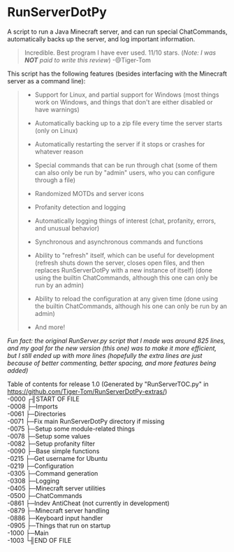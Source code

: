 # RunServerDotPy
A script to run a Java Minecraft server, and can run special ChatCommands, automatically backs up the server, and log important information.
> Incredible. Best program I have ever used. 11/10 stars. (_Note: I was __NOT__ paid to write this review_) -@Tiger-Tom

This script has the following features (besides interfacing with the Minecraft server as a command line):

>- Support for Linux, and partial support for Windows (most things work on Windows, and things that don't are either disabled or have warnings)
>
>- Automatically backing up to a zip file every time the server starts (only on Linux)
>
>- Automatically restarting the server if it stops or crashes for whatever reason
>
>- Special commands that can be run through chat (some of them can also only be run by "admin" users, who you can configure through a file)
>
>- Randomized MOTDs and server icons
>
>- Profanity detection and logging
>
>- Automatically logging things of interest (chat, profanity, errors, and unusual behavior)
>
>- Synchronous and asynchronous commands and functions
>
>- Ability to "refresh" itself, which can be useful for development (refresh shuts down the server, closes open files, and then replaces RunServerDotPy with a new instance of itself) (done using the builtin ChatCommands, although this one can only be run by an admin)
>
>- Ability to reload the configuration at any given time (done using the builtin ChatCommands, although his one can only be run by an admin)
>
>- And more!

_Fun fact: the original RunServer.py script that I made was around 825 lines, and my goal for the new version (this one) was to make it more efficient, but I still ended up with more lines (hopefully the extra lines are just because of better commenting, better spacing, and more features being added)_

Table of contents for release 1.0 (Generated by "RunServerTOC.py" in https://github.com/Tiger-Tom/RunServerDotPy-extras/)  
-0000 ┌╢START OF FILE  
-0008 ├─Imports  
-0061 ├─Directories  
-0071 ├─Fix main RunServerDotPy directory if missing  
-0075 ├─Setup some module-related things  
-0078 ├─Setup some values  
-0082 ├─Setup profanity filter  
-0090 ├─Base simple functions  
-0215 ├─Get username for Ubuntu  
-0219 ├─Configuration  
-0305 ├─Command generation  
-0308 ├─Logging  
-0405 ├─Minecraft server utilities  
-0500 ├─ChatCommands  
-0861 ├─Indev AntiCheat (not currently in development)  
-0879 ├─Minecraft server handling  
-0886 ├─Keyboard input handler  
-0905 ├─Things that run on startup  
-1000 ├─Main  
-1003 └╢END OF FILE  
